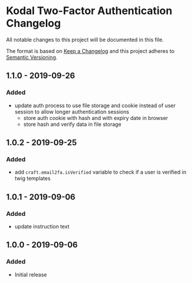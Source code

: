 # Kodal Two-Factor Authentication Changelog

All notable changes to this project will be documented in this file.

The format is based on [Keep a Changelog](http://keepachangelog.com/) and this project adheres to [Semantic Versioning](http://semver.org/).


## 1.1.0 - 2019-09-26
### Added
- update auth process to use file storage and cookie instead of user session to allow longer authentication sessions
    - store auth cookie with hash and with expiry date in browser
    - store hash and verify data in file storage

## 1.0.2 - 2019-09-25
### Added
- add `craft.email2fa.isVerified` variable to check if a user is verified in twig templates


## 1.0.1 - 2019-09-06
### Added
- update instruction text


## 1.0.0 - 2019-09-06
### Added
- Initial release